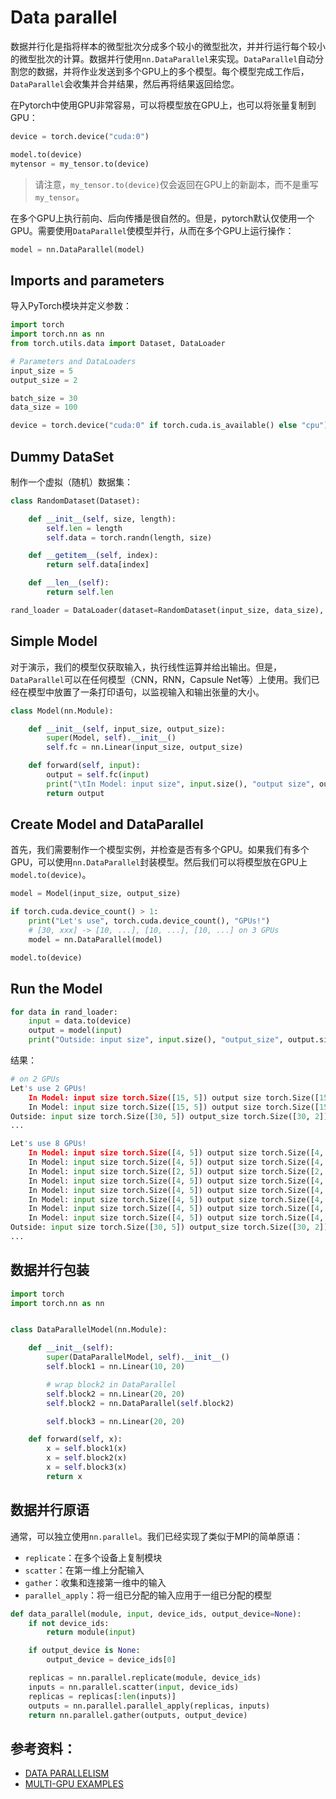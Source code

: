 # Data parallel
数据并行化是指将样本的微型批次分成多个较小的微型批次，并并行运行每个较小的微型批次的计算。数据并行使用`nn.DataParallel`来实现。`DataParallel`自动分割您的数据，并将作业发送到多个GPU上的多个模型。每个模型完成工作后，`DataParallel`会收集并合并结果，然后再将结果返回给您。

在Pytorch中使用GPU非常容易，可以将模型放在GPU上，也可以将张量复制到GPU：
```python
device = torch.device("cuda:0")

model.to(device)
mytensor = my_tensor.to(device)
```

>请注意，`my_tensor.to(device)`仅会返回在GPU上的新副本，而不是重写`my_tensor`。

在多个GPU上执行前向、后向传播是很自然的。但是，pytorch默认仅使用一个GPU。需要使用`DataParallel`使模型并行，从而在多个GPU上运行操作：
```python
model = nn.DataParallel(model)
```

## Imports and parameters
导入PyTorch模块并定义参数：
```python
import torch
import torch.nn as nn
from torch.utils.data import Dataset, DataLoader

# Parameters and DataLoaders
input_size = 5
output_size = 2

batch_size = 30
data_size = 100

device = torch.device("cuda:0" if torch.cuda.is_available() else "cpu")
```

## Dummy DataSet
制作一个虚拟（随机）数据集：
```python
class RandomDataset(Dataset):

    def __init__(self, size, length):
        self.len = length
        self.data = torch.randn(length, size)

    def __getitem__(self, index):
        return self.data[index]

    def __len__(self):
        return self.len

rand_loader = DataLoader(dataset=RandomDataset(input_size, data_size), batch_size=batch_size, shuffle=True)
```

## Simple Model
对于演示，我们的模型仅获取输入，执行线性运算并给出输出。但是，`DataParallel`可以在任何模型（CNN，RNN，Capsule Net等）上使用。我们已经在模型中放置了一条打印语句，以监视输入和输出张量的大小。
```python
class Model(nn.Module):

    def __init__(self, input_size, output_size):
        super(Model, self).__init__()
        self.fc = nn.Linear(input_size, output_size)

    def forward(self, input):
        output = self.fc(input)
        print("\tIn Model: input size", input.size(), "output size", output.size())
        return output
```

## Create Model and DataParallel
首先，我们需要制作一个模型实例，并检查是否有多个GPU。如果我们有多个GPU，可以使用`nn.DataParallel`封装模型。然后我们可以将模型放在GPU上`model.to(device)`。
```python
model = Model(input_size, output_size)

if torch.cuda.device_count() > 1:
    print("Let's use", torch.cuda.device_count(), "GPUs!")
    # [30, xxx] -> [10, ...], [10, ...], [10, ...] on 3 GPUs
    model = nn.DataParallel(model)

model.to(device)
```

## Run the Model
```python
for data in rand_loader:
    input = data.to(device)
    output = model(input)
    print("Outside: input size", input.size(), "output_size", output.size())
```

结果：
```python
# on 2 GPUs
Let's use 2 GPUs!
    In Model: input size torch.Size([15, 5]) output size torch.Size([15, 2])
    In Model: input size torch.Size([15, 5]) output size torch.Size([15, 2])
Outside: input size torch.Size([30, 5]) output_size torch.Size([30, 2])
...

Let's use 8 GPUs!
    In Model: input size torch.Size([4, 5]) output size torch.Size([4, 2])
    In Model: input size torch.Size([4, 5]) output size torch.Size([4, 2])
    In Model: input size torch.Size([2, 5]) output size torch.Size([2, 2])
    In Model: input size torch.Size([4, 5]) output size torch.Size([4, 2])
    In Model: input size torch.Size([4, 5]) output size torch.Size([4, 2])
    In Model: input size torch.Size([4, 5]) output size torch.Size([4, 2])
    In Model: input size torch.Size([4, 5]) output size torch.Size([4, 2])
    In Model: input size torch.Size([4, 5]) output size torch.Size([4, 2])
Outside: input size torch.Size([30, 5]) output_size torch.Size([30, 2])
...
```

## 数据并行包装
```python
import torch
import torch.nn as nn


class DataParallelModel(nn.Module):

    def __init__(self):
        super(DataParallelModel, self).__init__()
        self.block1 = nn.Linear(10, 20)

        # wrap block2 in DataParallel
        self.block2 = nn.Linear(20, 20)
        self.block2 = nn.DataParallel(self.block2)

        self.block3 = nn.Linear(20, 20)

    def forward(self, x):
        x = self.block1(x)
        x = self.block2(x)
        x = self.block3(x)
        return x
```

## 数据并行原语
通常，可以独立使用`nn.parallel`。我们已经实现了类似于MPI的简单原语：

- `replicate`：在多个设备上复制模块
- `scatter`：在第一维上分配输入
- `gather`：收集和连接第一维中的输入
- `parallel_apply`：将一组已分配的输入应用于一组已分配的模型

```python
def data_parallel(module, input, device_ids, output_device=None):
    if not device_ids:
        return module(input)

    if output_device is None:
        output_device = device_ids[0]

    replicas = nn.parallel.replicate(module, device_ids)
    inputs = nn.parallel.scatter(input, device_ids)
    replicas = replicas[:len(inputs)]
    outputs = nn.parallel.parallel_apply(replicas, inputs)
    return nn.parallel.gather(outputs, output_device)
```

## 参考资料：
- [DATA PARALLELISM](https://pytorch.org/tutorials/beginner/blitz/data_parallel_tutorial.html)
- [MULTI-GPU EXAMPLES](https://pytorch.org/tutorials/beginner/former_torchies/parallelism_tutorial.html)